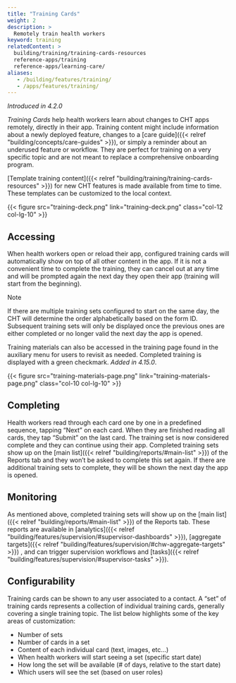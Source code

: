 ```yaml
---
title: "Training Cards"
weight: 2
description: >
  Remotely train health workers
keyword: training
relatedContent: >
  building/training/training-cards-resources
  reference-apps/training
  reference-apps/learning-care/
aliases:
   - /building/features/training/
   - /apps/features/training/
---
```


_Introduced in 4.2.0_

*Training Cards* help health workers learn about changes to CHT apps remotely, directly in their app. Training content might include information about a newly deployed feature, changes to a [care guide]({{< relref "building/concepts/care-guides" >}}), or simply a reminder about an underused feature or workflow. They are perfect for training on a very specific topic and are not meant to replace a comprehensive onboarding program.

[Template training content]({{< relref "building/training/training-cards-resources" >}}) for new CHT features is made available from time to time. These templates can be customized to the local context.

{{< figure src="training-deck.png" link="training-deck.png" class="col-12 col-lg-10" >}}


## Accessing

When health workers open or reload their app, configured training cards will automatically show on top of all other content in the app. If it is not a convenient time to complete the training, they can cancel out at any time and will be prompted again the next day they open their app (training will start from the beginning).

> [!NOTE]
> If there are multiple training sets configured to start on the same day, the CHT will determine the order alphabetically based on the form ID. Subsequent training sets will only be displayed once the previous ones are either completed or no longer valid the next day the app is opened.

Training materials can also be accessed in the training page found in the auxiliary menu for users to revisit as needed. Completed training is displayed with a green checkmark. _Added in 4.15.0_.

{{< figure src="training-materials-page.png" link="training-materials-page.png" class="col-10 col-lg-10" >}}

## Completing

Health workers read through each card one by one in a predefined sequence, tapping “Next” on each card. When they are finished reading all cards, they tap “Submit” on the last card. The training set is now considered complete and they can continue using their app. Completed training sets show up on the [main list]({{< relref "building/reports/#main-list" >}}) of the Reports tab and they won’t be asked to complete this set again. If there are additional training sets to complete, they will be shown the next day the app is opened.

## Monitoring

As mentioned above, completed training sets will show up on the [main list]({{< relref "building/reports/#main-list" >}}) of the Reports tab. These reports are available in [analytics]({{< relref "building/features/supervision/#supervisor-dashboards" >}}), [aggregate targets]({{< relref "building/features/supervision/#chw-aggregate-targets" >}}) , and can trigger supervision workflows and [tasks]({{< relref "building/features/supervision/#supervisor-tasks" >}}).

## Configurability
Training cards can be shown to any user associated to a contact. A “set” of training cards represents a collection of individual training cards, generally covering a single training topic. The list below highlights some of the key areas of customization:

- Number of sets
- Number of cards in a set
- Content of each individual card (text, images, etc…)
- When health workers will start seeing a set (specific start date)
- How long the set will be available (# of days, relative to the start date)
- Which users will see the set (based on user roles)
